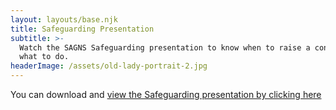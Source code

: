 ```yaml
---
layout: layouts/base.njk
title: Safeguarding Presentation
subtitle: >-
  Watch the SAGNS Safeguarding presentation to know when to raise a concern and
  what to do.
headerImage: /assets/old-lady-portrait-2.jpg
---
```

You can download and [view the Safeguarding presentation by clicking here](/assets/sagns-safeguarding-presentation.mp4)
